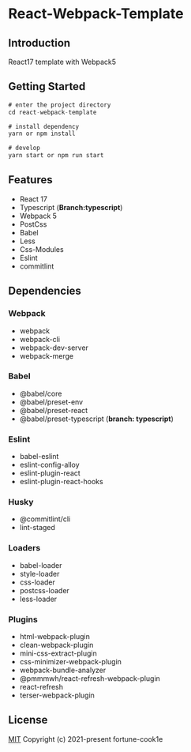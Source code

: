 # React-Webpack-Template

## Introduction

React17 template with Webpack5

## Getting Started

```javascript
# enter the project directory
cd react-webpack-template

# install dependency
yarn or npm install

# develop
yarn start or npm run start

```

## Features

- React 17
- Typescript (__Branch:typescript__)
- Webpack 5
- PostCss
- Babel
- Less
- Css-Modules
- Eslint
- commitlint

## Dependencies

### Webpack

- webpack
- webpack-cli
- webpack-dev-server
- webpack-merge

### Babel

- @babel/core
- @babel/preset-env
- @babel/preset-react
- @babel/preset-typescript (__branch: typescript__)

### Eslint

- babel-eslint
- eslint-config-alloy
- eslint-plugin-react
- eslint-plugin-react-hooks

### Husky

- @commitlint/cli
- lint-staged

### Loaders

- babel-loader
- style-loader
- css-loader
- postcss-loader
- less-loader

### Plugins

- html-webpack-plugin
- clean-webpack-plugin
- mini-css-extract-plugin
- css-minimizer-webpack-plugin
- webpack-bundle-analyzer
- @pmmmwh/react-refresh-webpack-plugin
- react-refresh
- terser-webpack-plugin

## License

[MIT](https://github.com/fortune-cook1e/react-webpack-template/blob/master/LICENSE)
Copyright (c) 2021-present fortune-cook1e
